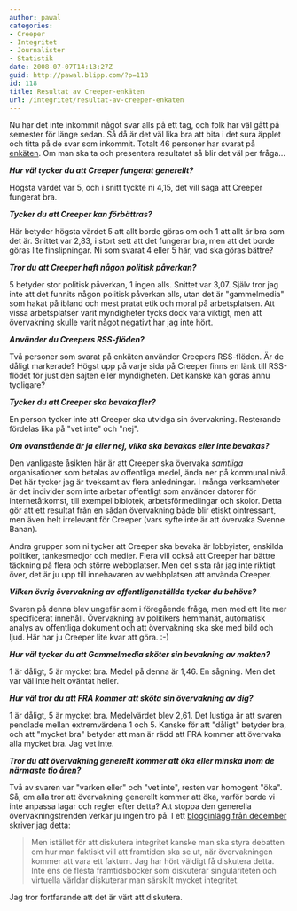 ```yaml
---
author: pawal
categories:
- Creeper
- Integritet
- Journalister
- Statistik
date: 2008-07-07T14:13:27Z
guid: http://pawal.blipp.com/?p=118
id: 118
title: Resultat av Creeper-enkäten
url: /integritet/resultat-av-creeper-enkaten
---
```


Nu har det inte inkommit något svar alls på ett tag, och folk har väl gått på semester för länge sedan. Så då är det väl lika bra att bita i det sura äpplet och titta på de svar som inkommit. Totalt 46 personer har svarat på <a href="https://pawal.blipp.com/integritet/vad-tycker-du-om-creeper">enkäten</a>. Om man ska ta och presentera resultatet så blir det väl per fråga...

<strong><em>Hur väl tycker du att Creeper fungerat generellt?</em></strong>

Högsta värdet var 5, och i snitt tyckte ni 4,15, det vill säga att Creeper fungerat bra.

<em><strong>Tycker du att Creeper kan förbättras?</strong></em>

Här betyder högsta värdet 5 att allt borde göras om och 1 att allt är bra som det är. Snittet var 2,83, i stort sett att det fungerar bra, men att det borde göras lite finslipningar. Ni som svarat 4 eller 5 här, vad ska göras bättre?

<em><strong>Tror du att Creeper haft någon politisk påverkan?</strong></em>

5 betyder stor politisk påverkan, 1 ingen alls. Snittet var 3,07. Själv tror jag inte att det funnits någon politisk påverkan alls, utan det är "gammelmedia" som hakat på ibland och mest pratat etik och moral på arbetsplatsen. Att vissa arbetsplatser varit myndigheter tycks dock vara viktigt, men att övervakning skulle varit något negativt har jag inte hört.

<em><strong>Använder du Creepers RSS-flöden?</strong></em>

Två personer som svarat på enkäten använder Creepers RSS-flöden. Är de dåligt markerade? Högst upp på varje sida på Creeper finns en länk till RSS-flödet för just den sajten eller myndigheten. Det kanske kan göras ännu tydligare?

<em><strong>Tycker du att Creeper ska bevaka fler?</strong></em>

En person tycker inte att Creeper ska utvidga sin övervakning. Resterande fördelas lika på "vet inte" och "nej".

<em><strong>Om ovanstående är ja eller nej, vilka ska bevakas eller inte bevakas?</strong></em>

Den vanligaste åsikten här är att Creeper ska övervaka <em>samtliga</em> organisationer som betalas av offentliga medel, ända ner på kommunal nivå. Det här tycker jag är tveksamt av flera anledningar. I många verksamheter är det individer som inte arbetar offentligt som använder datorer för internetåtkomst, till exempel bibiotek, arbetsförmedlingar och skolor. Detta gör att ett resultat från en sådan övervakning både blir etiskt ointressant, men även helt irrelevant för Creeper (vars syfte inte är att övervaka Svenne Banan).

Andra grupper som ni tycker att Creeper ska bevaka är lobbyister, enskilda politiker, tankesmedjor och medier. Flera vill också att Creeper har bättre täckning på flera och större webbplatser. Men det sista rår jag inte riktigt över, det är ju upp till innehavaren av webbplatsen att använda Creeper.

<em><strong>Vilken övrig övervakning av offentliganställda tycker du behövs?</strong></em>

Svaren på denna blev ungefär som i föregående fråga, men med ett lite mer specificerat innehåll. Övervakning av politikers hemmanät, automatisk analys av offentliga dokument och att övervakning ska ske med bild och ljud. Här har ju Creeper lite kvar att göra. :-)

<em><strong>Hur väl tycker du att Gammelmedia sköter sin bevakning av makten?</strong></em>

1 är dåligt, 5 är mycket bra. Medel på denna är 1,46. En sågning. Men det var väl inte helt oväntat heller.

<em><strong>Hur väl tror du att FRA kommer att sköta sin övervakning av dig?</strong></em>

1 är dåligt, 5 är mycket bra. Medelvärdet blev 2,61. Det lustiga är att svaren pendlade mellan extremvärdena 1 och 5. Kanske för att "dåligt" betyder bra, och att "mycket bra" betyder att man är rädd att FRA kommer att övervaka alla mycket bra. Jag vet inte.

<em><strong>Tror du att övervakning generellt kommer att öka eller minska inom de närmaste tio åren?</strong></em>

Två av svaren var "varken eller" och "vet inte", resten var homogent "öka". Så, om alla tror att övervakning generellt kommer att öka, varför borde vi inte anpassa lagar och regler efter detta? Att stoppa den generella övervakningstrenden verkar ju ingen tro på. I ett <a href="https://pawal.blipp.com/integritet/bibelstudier">blogginlägg från december</a> skriver jag detta:
<blockquote>Men istället för att diskutera integritet kanske man ska styra debatten om hur man faktiskt vill att framtiden ska se ut, när övervakningen kommer att vara ett faktum. Jag har hört väldigt få diskutera detta. Inte ens de flesta framtidsböcker som diskuterar singulariteten och virtuella världar diskuterar man särskilt mycket integritet.</blockquote>
Jag tror fortfarande att det är värt att diskutera.